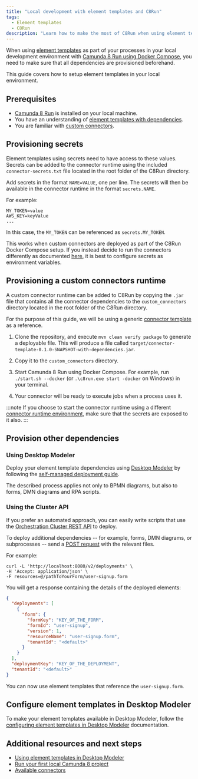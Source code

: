 ```yaml
---
title: "Local development with element templates and C8Run"
tags:
  - Element templates
  - C8Run
description: "Learn how to make the most of C8Run when using element templates."
---
```


When using [element templates](/components/concepts/element-templates.md) as part of your processes in your local development environment with [Camunda 8 Run using Docker Compose](/self-managed/quickstart/developer-quickstart/c8run.md), you need to make sure that all dependencies are provisioned beforehand.

This guide covers how to setup element templates in your local environment.

## Prerequisites

- [Camunda 8 Run](/self-managed/quickstart/developer-quickstart/c8run.md) is installed on your local machine.
- You have an understanding of [element templates with dependencies](/components/modeler/element-templates/element-template-with-dependencies.md).
- You are familiar with [custom connectors](/components/connectors/manage-connector-templates.md).

## Provisioning secrets

Element templates using secrets need to have access to these values. Secrets can be added to the connector runtime using the included `connector-secrets.txt` file located in the root folder of the C8Run directory.

Add secrets in the format `NAME=VALUE`, one per line. The secrets will then be available in the connector runtime in the format `secrets.NAME`.

For example:

```
MY_TOKEN=value
AWS_KEY=keyValue
...
```

In this case, the `MY_TOKEN` can be referenced as `secrets.MY_TOKEN`.

This works when custom connectors are deployed as part of the C8Run Docker Compose setup. If you instead decide to run the connectors differently as documented [here](/components/connectors/custom-built-connectors/host-custom-connector.md#wiring-your-connector-with-a-camunda-cluster), it is best to configure secrets as environment variables.

## Provisioning a custom connectors runtime

A custom connector runtime can be added to C8Run by copying the `.jar` file that contains all the connector dependencies to the `custom_connectors` directory located in the root folder of the C8Run directory.

For the purpose of this guide, we will be using a generic [connector template](https://github.com/camunda/connector-template-outbound) as a reference.

1. Clone the repository, and execute `mvn clean verify package` to generate a deployable file. This will produce a file called `target/connector-template-0.1.0-SNAPSHOT-with-dependencies.jar`.

2. Copy it to the `custom_connectors` directory.

3. Start Camunda 8 Run using Docker Compose. For example, run `./start.sh --docker` (or `.\c8run.exe start -docker` on Windows) in your terminal.

4. Your connector will be ready to execute jobs when a process uses it.

:::note
If you choose to start the connector runtime using a different [connector runtime environment](/components/connectors/custom-built-connectors/connector-sdk.md#runtime-environments), make sure that the secrets are exposed to it also.
:::

## Provision other dependencies

### Using Desktop Modeler

Deploy your element template dependencies using [Desktop Modeler](/components/modeler/desktop-modeler/index.md) by following the [self-managed deployment guide](/self-managed/components/modeler/desktop-modeler/deploy-to-self-managed.md).

The described process applies not only to BPMN diagrams, but also to forms, DMN diagrams and RPA scripts.

### Using the Cluster API

If you prefer an automated approach, you can easily write scripts that use the [Orchestration Cluster REST API](/apis-tools/orchestration-cluster-api-rest/orchestration-cluster-api-rest-overview.md) to deploy.

To deploy additional dependencies -- for example, forms, DMN diagrams, or subprocesses -- send a [POST request](/apis-tools/orchestration-cluster-api-rest/specifications/create-deployment.api.mdx) with the relevant files.

For example:

```
curl -L 'http://localhost:8080/v2/deployments' \
-H 'Accept: application/json' \
-F resources=@/pathToYourForm/user-signup.form
```

You will get a response containing the details of the deployed elements:

```json
{
  "deployments": [
    {
      "form": {
        "formKey": "KEY_OF_THE_FORM",
        "formId": "user-signup",
        "version": 1,
        "resourceName": "user-signup.form",
        "tenantId": "<default>"
      }
    }
  ],
  "deploymentKey": "KEY_OF_THE_DEPLOYMENT",
  "tenantId": "<default>"
}
```

You can now use element templates that reference the `user-signup.form`.

## Configure element templates in Desktop Modeler

To make your element templates available in Desktop Modeler, follow the [configuring element templates in Desktop Modeler](/components/modeler/desktop-modeler/element-templates/configuring-templates.md) documentation.

## Additional resources and next steps

- [Using element templates in Desktop Modeler](/components/modeler/desktop-modeler/element-templates/using-templates.md)
- [Run your first local Camunda 8 project](/guides/getting-started-example.md)
- [Available connectors](/components/connectors/out-of-the-box-connectors/available-connectors-overview.md)
